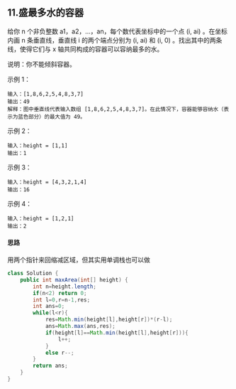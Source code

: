 ## 11.盛最多水的容器

给你 n 个非负整数 a1，a2，...，an，每个数代表坐标中的一个点 (i, ai) 。在坐标内画 n 条垂直线，垂直线 i 的两个端点分别为 (i, ai) 和 (i, 0) 。找出其中的两条线，使得它们与 x 轴共同构成的容器可以容纳最多的水。

说明：你不能倾斜容器。

示例 1：
```
输入：[1,8,6,2,5,4,8,3,7]
输出：49 
解释：图中垂直线代表输入数组 [1,8,6,2,5,4,8,3,7]。在此情况下，容器能够容纳水（表示为蓝色部分）的最大值为 49。
```
示例 2：
```
输入：height = [1,1]
输出：1
```
示例 3：
```
输入：height = [4,3,2,1,4]
输出：16
```
示例 4：
```
输入：height = [1,2,1]
输出：2
```
#### 思路

用两个指针来回缩减区域，但其实用单调栈也可以做

```java
class Solution {
    public int maxArea(int[] height) {
        int n=height.length;
        if(n<2) return 0;
        int l=0,r=n-1,res;
        int ans=0;
        while(l<r){
            res=Math.min(height[l],height[r])*(r-l);
            ans=Math.max(ans,res);
            if(height[l]==Math.min(height[l],height[r])){
                l++;
            }
            else r--;
        }
        return ans;
    }
}
```

